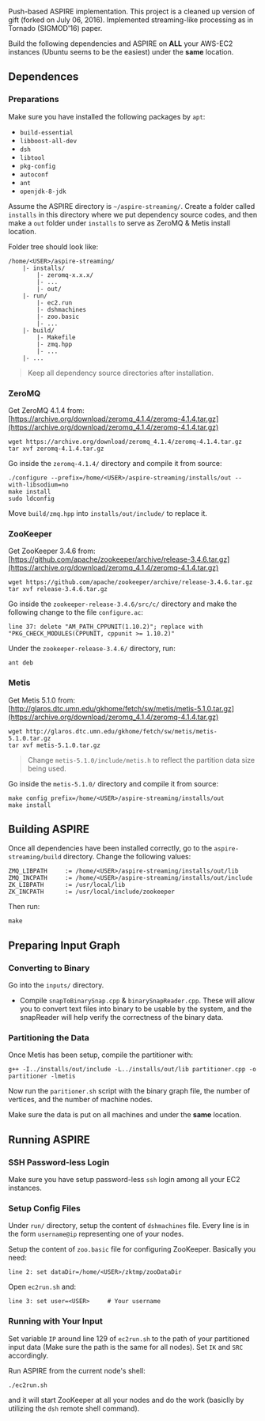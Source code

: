 Push-based ASPIRE implementation. This project is a cleaned up version of gift (forked on July 06, 2016). Implemented streaming-like processing as in Tornado (SIGMOD'16) paper.

Build the following dependencies and ASPIRE on **ALL** your AWS-EC2 instances (Ubuntu seems to be the easiest) under the **same** location.

## Dependences

### Preparations

Make sure you have installed the following packages by `apt`:

- `build-essential`
- `libboost-all-dev`
- `dsh`
- `libtool`
- `pkg-config`
- `autoconf`
- `ant`
- `openjdk-8-jdk`

Assume the ASPIRE directory is `~/aspire-streaming/`. Create a folder called `installs` in this directory where we put dependency source codes, and then make a `out` folder under `installs` to serve as ZeroMQ & Metis install location.

Folder tree should look like:

    /home/<USER>/aspire-streaming/
        |- installs/
            |- zeromq-x.x.x/
            |- ...
            |- out/
        |- run/
            |- ec2.run
            |- dshmachines
            |- zoo.basic
            |- ...
        |- build/
            |- Makefile
            |- zmq.hpp
            |- ...
        |- ...

> Keep all dependency source directories after installation.

### ZeroMQ

Get ZeroMQ 4.1.4 from: [https://archive.org/download/zeromq_4.1.4/zeromq-4.1.4.tar.gz](https://archive.org/download/zeromq_4.1.4/zeromq-4.1.4.tar.gz)

    wget https://archive.org/download/zeromq_4.1.4/zeromq-4.1.4.tar.gz
    tar xvf zeromq-4.1.4.tar.gz

Go inside the `zeromq-4.1.4/` directory and compile it from source:

    ./configure --prefix=/home/<USER>/aspire-streaming/installs/out --with-libsodium=no
    make install
    sudo ldconfig

Move `build/zmq.hpp` into `installs/out/include/` to replace it.

### ZooKeeper

Get ZooKeeper 3.4.6 from: [https://github.com/apache/zookeeper/archive/release-3.4.6.tar.gz](https://archive.org/download/zeromq_4.1.4/zeromq-4.1.4.tar.gz)

    wget https://github.com/apache/zookeeper/archive/release-3.4.6.tar.gz
    tar xvf release-3.4.6.tar.gz

Go inside the `zookeeper-release-3.4.6/src/c/` directory and make the following change to the file `configure.ac`:

    line 37: delete "AM_PATH_CPPUNIT(1.10.2)"; replace with "PKG_CHECK_MODULES(CPPUNIT, cppunit >= 1.10.2)"

Under the `zookeeper-release-3.4.6/` directory, run:

    ant deb

### Metis

Get Metis 5.1.0 from: [http://glaros.dtc.umn.edu/gkhome/fetch/sw/metis/metis-5.1.0.tar.gz](https://archive.org/download/zeromq_4.1.4/zeromq-4.1.4.tar.gz)

    wget http://glaros.dtc.umn.edu/gkhome/fetch/sw/metis/metis-5.1.0.tar.gz
    tar xvf metis-5.1.0.tar.gz

> Change `metis-5.1.0/include/metis.h` to reflect the partition data size being used.

Go inside the `metis-5.1.0/` directory and compile it from source:

    make config prefix=/home/<USER>/aspire-streaming/installs/out
    make install

## Building ASPIRE

Once all dependencies have been installed correctly, go to the `aspire-streaming/build` directory. Change the following values:

    ZMQ_LIBPATH     := /home/<USER>/aspire-streaming/installs/out/lib
    ZMQ_INCPATH     := /home/<USER>/aspire-streaming/installs/out/include
    ZK_LIBPATH      := /usr/local/lib
    ZK_INCPATH      := /usr/local/include/zookeeper

Then run:

    make

## Preparing Input Graph

### Converting to Binary

Go into the `inputs/` directory.

- Compile `snapToBinarySnap.cpp` & `binarySnapReader.cpp`. These will allow you to convert text files into binary to be usable by the system, and the snapReader will help verify the correctness of the binary data.  
  
### Partitioning the Data

Once Metis has been setup, compile the partitioner with:

    g++ -I../installs/out/include -L../installs/out/lib partitioner.cpp -o partitioner -lmetis

Now run the `paritioner.sh` script with the binary graph file, the number of vertices, and the number of machine nodes.

Make sure the data is put on all machines and under the **same** location.

## Running ASPIRE

### SSH Password-less Login

Make sure you have setup password-less `ssh` login among all your EC2 instances.

### Setup Config Files

Under `run/` directory, setup the content of `dshmachines` file. Every line is in the form `username@ip` representing one of your nodes.

Setup the content of `zoo.basic` file for configuring ZooKeeper. Basically you need:

    line 2: set dataDir=/home/<USER>/zktmp/zooDataDir

Open `ec2run.sh` and:

    line 3: set user=<USER>     # Your username

### Running with Your Input

Set variable `IP` around line 129 of `ec2run.sh` to the path of your partitioned input data (Make sure the path is the same for all nodes). Set `IK` and `SRC` accordingly.

Run ASPIRE from the current node's shell:

    ./ec2run.sh

and it will start ZooKeeper at all your nodes and do the work (basiclly by utilizing the `dsh` remote shell command).
